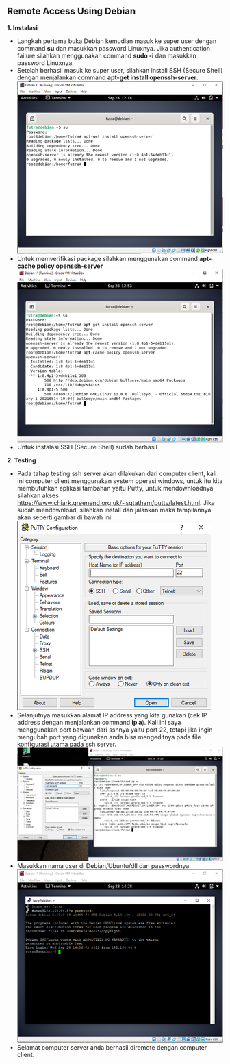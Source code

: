 ## Remote Access Using Debian

**1. Instalasi**
+ Langkah pertama buka Debian kemudian masuk ke super user dengan command **su** dan masukkan password Linuxnya. Jika authentication failure silahkan menggunakan command **sudo -i** dan masukkan password Linuxnya.
+ Setelah berhasil masuk ke super user, silahkan install  SSH 
(Secure Shell) dengan menjalankan command **apt-get install openssh-server**.
![Image](AST2_1.png)
+ Untuk memverifikasi package silahkan menggunakan command **apt-cache policy openssh-server**
![Image](AST2_2.png)
+ Untuk instalasi SSH (Secure Shell) sudah berhasil

**2. Testing**
+ Pada tahap testing ssh server akan dilakukan dari computer client, kali ini computer client menggunakan system operasi windows, untuk itu kita membutuhkan aplikasi tambahan yaitu Putty, untuk mendownloadnya silahkan akses <ins>https://www.chiark.greenend.org.uk/~sgtatham/putty/latest.html</ins>. Jika sudah mendownload, silahkan install dan jalankan maka tampilannya akan seperti gambar di bawah ini.
![Image](AST2_3.png)
+  Selanjutnya masukkan alamat IP address yang kita gunakan (cek IP address dengan menjalankan command **ip a**). Kali ini saya menggunakan port bawaan dari sshnya yaitu port 22, tetapi jika ingin mengubah port yang digunakan anda bisa mengeditnya pada file konfigurasi utama pada ssh server.
![Image](AST2_4.png)
+ Masukkan nama user di Debian/Ubuntu/dll dan passwordnya.
![Image](AST2_5.png)
+ Selamat computer server anda berhasil diremote dengan computer client.
